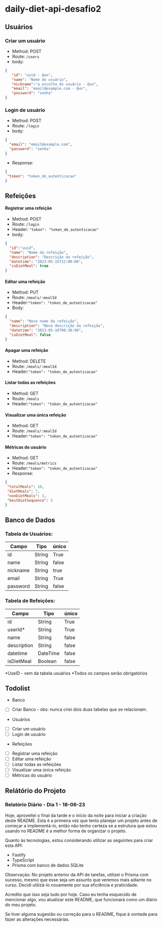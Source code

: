 # daily-diet-api-desafio2

## Usuários 

### Criar um usuário
 - Method: POST
 - Route: `/users`
 - body:
 ```json
 {
	"id": "uuid - @un",
	"name": "Nome do usuário",
	"nickname":"a escolha do usuário - @un",
	"email": "email@example.com - @un",
	"password": "senha" 
 } 
 ```

### Login de usuário
- Method: POST
- Route: `/login`
- body:
```json
{
  "email": "email@example.com",
  "password": "senha"
}

```
 - Response:
 ```json
{
  "token": "token_de_autenticacao"
}
 ```

## Refeições

#### Registrar uma refeição
-   Method: POST
-   Route: `/login`
-   Header: `"token": "token_de_autenticacao"`
-   body:
```json
{
  "id":"uuid",
  "name": "Nome da refeição",
  "description": "Descrição da refeição",
  "datetime": "2023-05-15T12:00:00",
  "isDietMeal": true
}
```

#### Editar uma refeição
-   Method: PUT
-   Route: `/meals/:mealId`
-   Header:`"token": "token_de_autenticacao"`
-   Body:
```json
{
  "name": "Novo nome da refeição",
  "description": "Nova descrição da refeição",
  "datetime": "2023-05-16T08:30:00",
  "isDietMeal": false
}
```

#### Apagar uma refeição
-   Method: DELETE
-   Route: `/meals/:mealId`
-   Header:`"token": "token_de_autenticacao"`

#### Listar todas as refeições
-   Method: GET
-   Route: `/meals`
-   Header:`"token": "token_de_autenticacao"`

#### Visualizar uma única refeição
-   Method: GET
-   Route: `/meals/:mealId`
-   Header:`"token": "token_de_autenticacao"`

#### Métricas do usuário
-   Method: GET
-   Route: `/meals/metrics`
-   Header:`"token": "token_de_autenticacao"`
-   Response:
 ```json
{
  "totalMeals": 10, 
  "dietMeals": 7, 
  "nonDietMeals": 3,
  "bestDietSequence": 5
}
 ```


## Banco de Dados

### Tabela de Usuários:

| Campo    | Tipo    | único |
| -------- | ------- | ------|
| id       | String  | True  |
| name     | String  | false |
| nickname | String  | true  |
| email    | String  | True  |
| password | String  | false |

### Tabela de Refeições:

| Campo       | Tipo     | único |
| ----------- | -------- | ----- |
| id          | String   | True  |
| userId*     | String   | True  |
| name        | String   | false |
| description | String   | false |
| datetime    | DateTime | false |
| isDietMeal  | Boolean  | false |

\*UseID - vem da tabela usuários
\*Todos os campos serão obrigatórios

## Todolist
- Banco
- [ ] Criar Banco - obs: nunca criei dois duas tabelas que se relacionam.

- Usuários 
- [ ] Criar um usuário
- [ ] Login de usuário

- Refeições
- [ ] Registrar uma refeição
- [ ] Editar uma refeição
- [ ] Listar todas as refeições
- [ ] Visualizar uma única refeição
- [ ] Métricas do usuário

## Relátório do Projeto

### Relatório Diário - Dia 1 - 18-06-23

Hoje, aproveitei o final da tarde e o início da noite para iniciar a criação deste README. Esta é a primeira vez que tento planejar um projeto antes de começar a implementá-lo, então não tenho certeza se a estrutura que estou usando no README é a melhor forma de organizar o projeto.

Quanto às tecnologias, estou considerando utilizar as seguintes para criar esta API:

- Fastify
- TypeScript
- Prisma com banco de dados SQLite

Observação: No projeto anterior da API de tarefas, utilizei o Prisma com sucesso, mesmo que esse seja um assunto que veremos mais adiante no curso. Decidi utilizá-lo novamente por sua eficiência e praticidade.

Acredito que isso seja tudo por hoje. Caso eu tenha esquecido de mencionar algo, vou atualizar este README, que funcionará como um diário do meu projeto.

Se tiver alguma sugestão ou correção para o README, fique à vontade para fazer as alterações necessárias.
